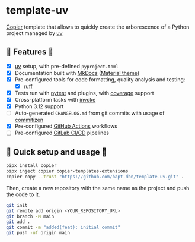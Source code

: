 # template-uv

[Copier](https://github.com/copier-org/copier) template that allows to quickly create the arborescence of a Python project managed by [uv](https://astral.sh/blog/uv)

## 🧪 Features 🧪

- [X] [uv](https://astral.sh/blog/uv) setup, with pre-defined `pyproject.toml`
- [X] Documentation built with [MkDocs](https://github.com/mkdocs/mkdocs) ([Material theme](https://github.com/squidfunk/mkdocs-material))
- [X] Pre-configured tools for code formatting, quality analysis and testing:
  - [X] [ruff](https://github.com/charliermarsh/ruff)
- [X] Tests run with [pytest](https://github.com/pytest-dev/pytest) and plugins, with [coverage](https://github.com/nedbat/coveragepy) support
- [X] Cross-platform tasks with [invoke](https://www.pyinvoke.org/)
- [X] Python 3.12 support
- [ ] Auto-generated `CHANGELOG.md` from git commits with usage of [commitizen](https://commitizen-tools.github.io/commitizen/)
- [X] Pre-configured [GitHub Actions](https://docs.github.com/en/actions) workflows
- [ ] Pre-configured [GitLab CI/CD](https://docs.gitlab.com/ee/ci/) pipelines

## 🚀 Quick setup and usage 🚀

```bash
pipx install copier
pipx inject copier copier-templates-extensions
copier copy --trust "https://github.com/bapt-dbn/template-uv.git" .
```

Then, create a new repository with the same name as the project and push the code to it.

```bash
git init
git remote add origin <YOUR_REPOSITORY_URL>
git branch -M main
git add .
git commit -m "added(feat): initial commit"
git push -uf origin main
```
